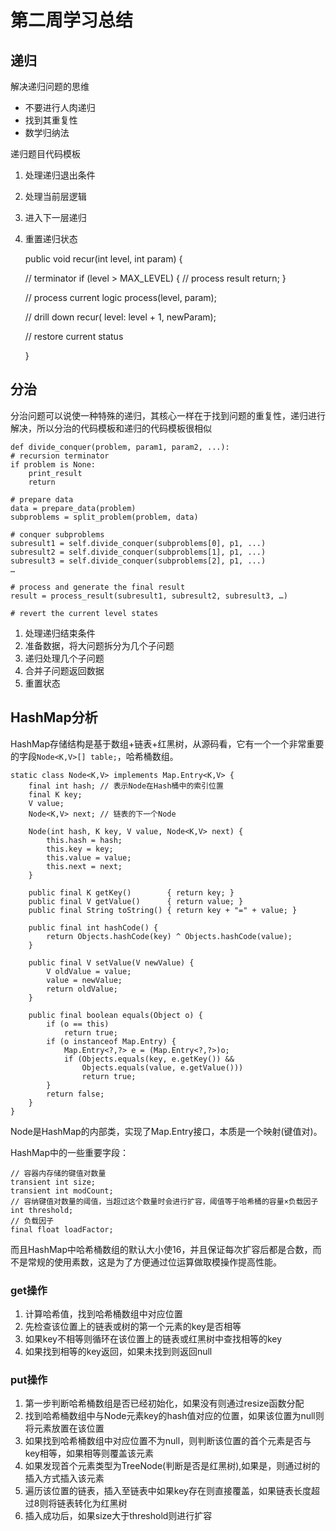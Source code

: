 # 第二周学习总结

## 递归

解决递归问题的思维

- 不要进行人肉递归
- 找到其重复性
- 数学归纳法

递归题目代码模板

1. 处理递归退出条件
2. 处理当前层逻辑
3. 进入下一层递归
4. 重置递归状态


    public void recur(int level, int param) { 

    // terminator 
    if (level > MAX_LEVEL) { 
        // process result 
        return; 
    } 

    // process current logic 
    process(level, param); 

    // drill down 
    recur( level: level + 1, newParam); 

    // restore current status 
    
    }

## 分治

分治问题可以说使一种特殊的递归，其核心一样在于找到问题的重复性，递归进行解决，所以分治的代码模板和递归的代码模板很相似

    def divide_conquer(problem, param1, param2, ...): 
    # recursion terminator 
    if problem is None: 
        print_result 
        return 

    # prepare data 
    data = prepare_data(problem) 
    subproblems = split_problem(problem, data) 

    # conquer subproblems 
    subresult1 = self.divide_conquer(subproblems[0], p1, ...) 
    subresult2 = self.divide_conquer(subproblems[1], p1, ...) 
    subresult3 = self.divide_conquer(subproblems[2], p1, ...) 
    …

    # process and generate the final result 
    result = process_result(subresult1, subresult2, subresult3, …)
        
    # revert the current level states

1. 处理递归结束条件
2. 准备数据，将大问题拆分为几个子问题
3. 递归处理几个子问题
4. 合并子问题返回数据
5. 重置状态


## HashMap分析

HashMap存储结构是基于数组+链表+红黑树，从源码看，它有一个一个非常重要的字段`Node<K,V>[] table;`，哈希桶数组。

    static class Node<K,V> implements Map.Entry<K,V> {
        final int hash; // 表示Node在Hash桶中的索引位置
        final K key;
        V value;
        Node<K,V> next; // 链表的下一个Node

        Node(int hash, K key, V value, Node<K,V> next) {
            this.hash = hash;
            this.key = key;
            this.value = value;
            this.next = next;
        }

        public final K getKey()        { return key; }
        public final V getValue()      { return value; }
        public final String toString() { return key + "=" + value; }

        public final int hashCode() {
            return Objects.hashCode(key) ^ Objects.hashCode(value);
        }

        public final V setValue(V newValue) {
            V oldValue = value;
            value = newValue;
            return oldValue;
        }

        public final boolean equals(Object o) {
            if (o == this)
                return true;
            if (o instanceof Map.Entry) {
                Map.Entry<?,?> e = (Map.Entry<?,?>)o;
                if (Objects.equals(key, e.getKey()) &&
                    Objects.equals(value, e.getValue()))
                    return true;
            }
            return false;
        }
    }

Node是HashMap的内部类，实现了Map.Entry接口，本质是一个映射(键值对)。

HashMap中的一些重要字段：

    // 容器内存储的键值对数量
    transient int size;
    transient int modCount;
    // 容纳键值对数量的阈值，当超过这个数量时会进行扩容，阈值等于哈希桶的容量×负载因子
    int threshold;
    // 负载因子
    final float loadFactor;

而且HashMap中哈希桶数组的默认大小使16，并且保证每次扩容后都是合数，而不是常规的使用素数，这是为了方便通过位运算做取模操作提高性能。

### get操作

1. 计算哈希值，找到哈希桶数组中对应位置
2. 先检查该位置上的链表或树的第一个元素的key是否相等
3. 如果key不相等则循环在该位置上的链表或红黑树中查找相等的key
4. 如果找到相等的key返回，如果未找到则返回null

### put操作

1. 第一步判断哈希桶数组是否已经初始化，如果没有则通过resize函数分配
2. 找到哈希桶数组中与Node元素key的hash值对应的位置，如果该位置为null则将元素放置在该位置
3. 如果找到哈希桶数组中对应位置不为null，则判断该位置的首个元素是否与key相等，如果相等则覆盖该元素
4. 如果发现首个元素类型为TreeNode(判断是否是红黑树),如果是，则通过树的插入方式插入该元素
5. 遍历该位置的链表，插入至链表中如果key存在则直接覆盖，如果链表长度超过8则将链表转化为红黑树
6. 插入成功后，如果size大于threshold则进行扩容